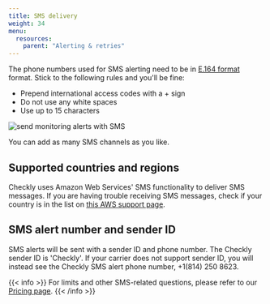 ```yaml
---
title: SMS delivery
weight: 34
menu:
  resources:
    parent: "Alerting & retries"
---
```


The phone numbers used for SMS alerting need to be in [E.164 format](https://www.twilio.com/docs/glossary/what-e164) format. Stick to the following rules and you'll be fine:

- Prepend international access codes with a + sign
- Do not use any white spaces
- Use up to 15 characters

![send monitoring alerts with SMS](/docs/images/alerting/sms.png)

You can add as many SMS channels as you like.

## Supported countries and regions

Checkly uses Amazon Web Services' SMS functionality to deliver SMS messages. If you are having trouble receiving SMS
messages, check if your country is in the list on [this AWS support page](https://docs.aws.amazon.com/sns/latest/dg/sms_supported-countries.html).

## SMS alert number and sender ID

SMS alerts will be sent with a sender ID and phone number. The Checkly sender ID is 'Checkly'. If your carrier does not support sender ID, you will instead see the Checkly SMS alert phone number, +1(814) 250 8623.

{{< info >}}
For limits and other SMS-related questions, please refer to our [Pricing page](https://www.checklyhq.com/pricing#features).
{{< /info >}}

